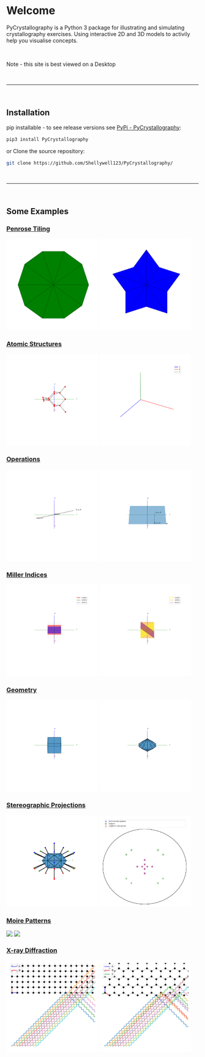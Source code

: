 # Welcome
PyCrystallography is a Python 3 package for illustrating and simulating crystallography exercises. Using interactive 2D and 3D models to activily help you visualise concepts.

<br>

Note - this site is best viewed on a Desktop

<br>

<hr />

<br>

## Installation
pip installable - to see release versions see [PyPi - PyCrystallography](https://pypi.org/project/PyCrystallography/):
```bash
pip3 install PyCrystallography
```

or
Clone the source repository:
```bash
git clone https://github.com/Shellywell123/PyCrystallography/
```

<br>

<hr />

<br>

## Some Examples
### [Penrose Tiling](docs/atomic_structure.md)

<p float="middle">
  <img src="PyCrystallography/Images/penrose_tiling_sun.gif" style="width: 25vw" />
  <img src="PyCrystallography/Images/penrose_tiling_star.gif" style="width: 25vw" />
</p>


### [Atomic Structures](docs/atomic_structure.md)

<p float="middle">
  <img src="PyCrystallography/Images/diamond_unit_cell.gif" style="width: 25vw"  />
  <img src="PyCrystallography/Images/diamond_lattice.gif" style="width: 25vw"  />
</p>


### [Operations](docs/operations.md)

<p float="middle">
  <img src="PyCrystallography/Images/inversion.gif" style="width: 25vw"  />
  <img src="PyCrystallography/Images/reflection.gif" style="width: 25vw"  />
</p>


### [Miller Indices](docs/atomic_structure.md)

<p float="middle">
  <img src="PyCrystallography/Images/cube_reflection.gif" style="width: 25vw"  />
  <img src="PyCrystallography/Images/cube_reflection_diag.gif" style="width: 25vw"  />
</p>

### [Geometry](https://github.com/Shellywell123/PyCrystallography/blob/main/docs/geometry.md)

<p float="middle">
  <img src="PyCrystallography/Images/cube.gif" style="width: 25vw" />
  <img src="PyCrystallography/Images/bipyramid10.gif" style="width: 25vw"  />
</p>

### [Stereographic Projections](docs/stereographic_projections.md)

<p float="middle">
  <img src="PyCrystallography/Images/face_normals_tetrakis.gif" style="width: 25vw"  />
  <img src="PyCrystallography/Images/stereographic_projection_tetrakis.png" style="width: 25vw"  />
</p>

### [Moire Patterns](docs/moire_patterns.md)

<p float="middle">
  <img src="PyCrystallography/Images/moire_pattern_linear_roatation.gif" style="width: 25vw" />
  <img src="PyCrystallography/Images/moire_pattern_radial_seperation.gif" style="width: 25vw" />
</p>

### [X-ray Diffraction](docs/xray_diffraction.md)
<p float="middle">
  <img src="PyCrystallography/Images/Xray-Diffraction_square.png" style="width: 25vw" />
  <img src="PyCrystallography/Images/Xray-Diffraction_hexagon.png" style="width: 25vw" />
</p>

